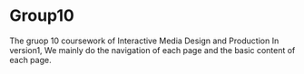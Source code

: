 # Group10
The gruop 10 coursework of  Interactive Media Design and Production 
In version1,
We mainly do the navigation of each page and the basic content of each page.
